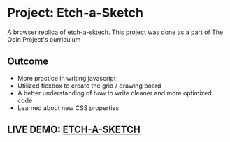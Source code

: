 <h1>Project: Etch-a-Sketch</h1>
<p>A browser replica of etch-a-sktech. This project was done as a part of The Odin Project's curriculum<p>

<h2>Outcome</h2>
<ul>
    <li>More practice in writing javascript</li>
    <li>Utilized flexbox to create the grid / drawing board</li>
    <li>A better understanding of how to write cleaner and more optimized code</li>
    <li>Learned about new CSS properties</li>
</ul>

<h2>LIVE DEMO: <a href="https://projecthenri.github.io/etch-a-sketch-2024/">ETCH-A-SKETCH<a></h2>